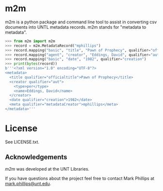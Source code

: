 # m2m
m2m is a python package and command line tool to assist in converting csv documents into UNTL metadata records. m2m stands for "metadata to metadata".

```python
>>> from m2m import m2m
>>> record = m2m.MetadataRecord("mphillips")
>>> record.mapping("basic", "title", "Pawn of Prophecy", qualifier="officialtitle")
>>> record.mapping("agent", "creator", "Eddings, David", qualifier="aut", agent_type="per")
>>> record.mapping("basic", "date", "1982", qualifier="creation")
>>> print(bytes(record))
b'''<?xml version="1.0" encoding="UTF-8"?>
<metadata>
  <title qualifier="officialtitle">Pawn of Prophecy</title>
  <creator qualifier="aut">
    <type>per</type>
    <name>Eddings, David</name>
  </creator>
  <date qualifier="creation">1982</date>
  <meta qualifier="metadataCreator">mphillips</meta>
</metadata>'''
```

# License

See LICENSE.txt.

Acknowledgements
----------------

_m2m_ was developed at the UNT Libraries.

If you have questions about the project feel free to contact Mark Phillips at mark.phillips@unt.edu.
